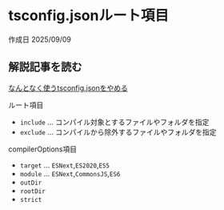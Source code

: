 # tsconfig.jsonルート項目

作成日 2025/09/09

## 解説記事を読む

[なんとなく使うtsconfig.jsonをやめる](https://zenn.dev/uniformnext/articles/e2106ba4d995b1)

ルート項目

- `include` ... コンパイル対象とするファイルやフォルダを指定
- `exclude` ... コンパイルから除外するファイルやフォルダを指定

compilerOptions項目

- `target` ... `ESNext`,`ES2020`,`ES5`
- `module` ... `ESNext`,`CommonsJS`,`ES6`
- `outDir`
- `rootDir`
- `strict`
